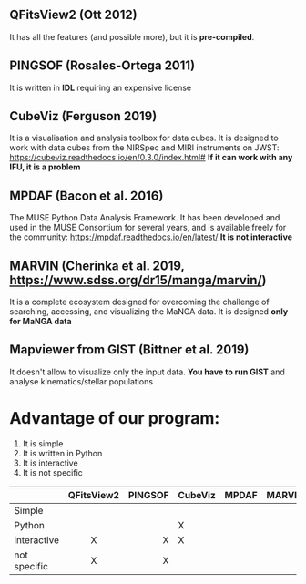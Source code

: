 ## QFitsView2 (Ott 2012)

It has all the features (and possible more), but it is **pre-compiled**.

## PINGSOF (Rosales-Ortega 2011)

It is written in **IDL** requiring an expensive license

## CubeViz (Ferguson 2019)

It is a visualisation and analysis toolbox for data cubes. It is designed to work with data cubes from the NIRSpec and MIRI instruments on JWST: https://cubeviz.readthedocs.io/en/0.3.0/index.html#
**If it can work with any IFU, it is a problem**

## MPDAF (Bacon et al. 2016)

The MUSE Python Data Analysis Framework. It has been developed and used in the MUSE Consortium for several years, and is available freely for the community: https://mpdaf.readthedocs.io/en/latest/
**It is not interactive**

## MARVIN (Cherinka et al. 2019, https://www.sdss.org/dr15/manga/marvin/)

It is a complete ecosystem designed for overcoming the challenge of searching, accessing, and visualizing the MaNGA data.  It is designed **only for MaNGA data**

## Mapviewer  from GIST (Bittner et al. 2019)

It doesn't allow to visualize only the input data. **You have to run GIST** and analyse kinematics/stellar populations



# Advantage of our program:

1. It is simple
2. It is written in Python 
3. It is interactive 
4. It is not specific 



|              | QFitsView2 | PINGSOF |  CubeViz |  MPDAF | MARVIN  | Mapviewer |
|--------------|:----------:|--------:|----------|:------:|--------:|----------:|
| Simple       |            |         |          |        |         |           |
| Python       |            |         |    X     |        |         |    X      |
| interactive  |     X     |     X   |     X    |        |    X    |    X      |
| not specific |     X      |    X    |          |        |         |    X      |



